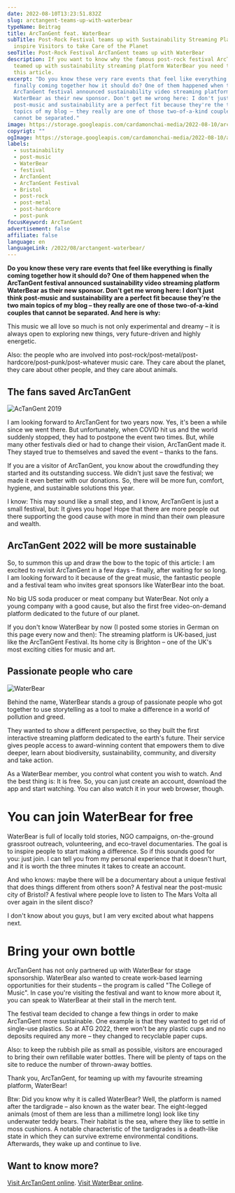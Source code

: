 ```yaml
---
date: 2022-08-10T13:23:51.832Z
slug: arctangent-teams-up-with-waterbear
typeName: Beitrag
title: ArcTanGent feat. WaterBear
subTitle: Post-Rock Festival teams up with Sustainability Streaming Platform to
  inspire Visitors to take Care of the Planet
seoTitle: Post-Rock Festival ArcTanGent teams up with WaterBear
description: If you want to know why the famous post-rock festival ArcTanGent
  teamed up with sustainability streaming platform WaterBear you need to read
  this article.
excerpt: "Do you know these very rare events that feel like everything is
  finally coming together how it should do? One of them happened when the
  ArcTanGent festival announced sustainability video streaming platform
  WaterBear as their new sponsor. Don't get me wrong here: I don't just think
  post-music and sustainability are a perfect fit because they're the two main
  topics of my blog – they really are one of those two-of-a-kind couples that
  cannot be separated."
image: https://storage.googleapis.com/cardamonchai-media/2022-08-10/arctangent-2022-jpeg-imagine-485828_6c7463_1024_768/640.webp
copyrigt: ""
ogImage: https://storage.googleapis.com/cardamonchai-media/2022-08-10/arctangent-2022-fb-jpeg-imagine-485828_676e5a_1200_628/640.webp
labels:
  - sustainability
  - post-music
  - WaterBear
  - festival
  - ArcTanGent
  - ArcTanGent Festival
  - Bristol
  - post-rock
  - post-metal
  - post-hardcore
  - post-punk
focusKeyword: ArcTanGent
advertisement: false
affiliate: false
language: en
languageLink: /2022/08/arctangent-waterbear/
---
```

**Do you know these very rare events that feel like everything is finally coming together how it should do? One of them happened when the ArcTanGent festival announced sustainability video streaming platform WaterBear as their new sponsor. Don't get me wrong here: I don't just think post-music and sustainability are a perfect fit because they're the two main topics of my blog – they really are one of those two-of-a-kind couples that cannot be separated. And here is why:**

This music we all love so much is not only experimental and dreamy – it is always open to exploring new things, very future-driven and highly energetic.

Also: the people who are involved into post-rock/post-metal/post-hardcore/post-punk/post-whatever music care. They care about the planet, they care about other people, and they care about animals.

## The fans saved ArcTanGent

![AcTanGent 2019](https://storage.googleapis.com/cardamonchai-media/2022-08-10/2019-08-28-arctangent-43-jpeg-imagine-282838_624659_4032_3024/640.webp "AcTanGent 2019")

I am looking forward to ArcTanGent for two years now. Yes, it's been a while since we went there. But unfortunately, when COVID hit us and the world suddenly stopped, they had to postpone the event two times. But, while many other festivals died or had to change their vision, ArcTanGent made it. They stayed true to themselves and saved the event – thanks to the fans. 

If you are a visitor of ArcTanGent, you know about the crowdfunding they started and its outstanding success. We didn't just save the festival; we made it even better with our donations. So, there will be more fun, comfort, hygiene, and sustainable solutions this year.

I know: This may sound like a small step, and I know, ArcTanGent is just a small festival, but: It gives you hope! Hope that there are more people out there supporting the good cause with more in mind than their own pleasure and wealth.

## ArcTanGent 2022 will be more sustainable

So, to summon this up and draw the bow to the topic of this article: I am excited to revisit ArcTanGent in a few days – finally, after waiting for so long. I am looking forward to it because of the great music, the fantastic people and a festival team who invites great sponsors like WaterBear into the boat. 

No big US soda producer or meat company but WaterBear. Not only a young company with a good cause, but also the first free video-on-demand platform dedicated to the future of our planet.

If you don't know WaterBear by now (I posted some stories in German on this page every now and then): The streaming platform is UK-based, just like the ArcTanGent Festival. Its home city is Brighton – one of the UK's most exciting cities for music and art.

## Passionate people who care

![WaterBear](https://storage.googleapis.com/cardamonchai-media/2021-11-20/2021-02-waterbear-1-l-jpeg-imagine-080808_404243_1440_1080/640.webp "WaterBear")

Behind the name, WaterBear stands a group of passionate people who got together to use storytelling as a tool to make a difference in a world of pollution and greed.

They wanted to show a different perspective, so they built the first interactive streaming platform dedicated to the earth's future. Their service gives people access to award-winning content that empowers them to dive deeper, learn about biodiversity, sustainability, community, and diversity and take action.

As a WaterBear member, you control what content you wish to watch. And the best thing is: It is free. So, you can just create an account, download the app and start watching. You can also watch it in your web browser, though.

# You can join WaterBear for free

WaterBear is full of locally told stories, NGO campaigns, on-the-ground grassroot outreach, volunteering, and eco-travel documentaries. The goal is to inspire people to start making a difference. So if this sounds good for you: just join. I can tell you from my personal experience that it doesn't hurt, and it is worth the three minutes it takes to create an account.

And who knows: maybe there will be a documentary about a unique festival that does things different from others soon? A festival near the post-music city of Bristol? A festival where people love to listen to The Mars Volta all over again in the silent disco? 

I don't know about you guys, but I am very excited about what happens next.

# Bring your own bottle

ArcTanGent has not only partnered up with WaterBear for stage sponsorship. WaterBear also wanted to create work-based learning opportunities for their students – the program is called "The College of Music".  In case you're visiting the festival and want to know more about it, you can speak to WaterBear at their stall in the merch tent.

The festival team decided to change a few things in order to make ArcTanGent more sustainable. One example is that they wanted to get rid of single-use plastics. So at ATG 2022, there won't be any plastic cups and no deposits required any more – they changed to recyclable paper cups.

Also: to keep the rubbish pile as small as possible, visitors are encouraged to bring their own refillable water bottles. There will be plenty of taps on the site to reduce the number of thrown-away bottles.

Thank you, ArcTanGent, for teaming up with my favourite streaming platform, WaterBear!

Btw: Did you know why it is called WaterBear? Well, the platform is named after the tardigrade – also known as the water bear. The eight-legged animals (most of them are less than a millimetre long) look like tiny underwater teddy bears. Their habitat is the sea, where they like to settle in moss cushions. A notable characteristic of the tardigrades is a death-like state in which they can survive extreme environmental conditions. Afterwards, they wake up and continue to live.

## Want to know more?

[Visit ArcTanGent online](https://arctangent.co.uk/).
[Visit WaterBear online](https://join.waterbear.com/).